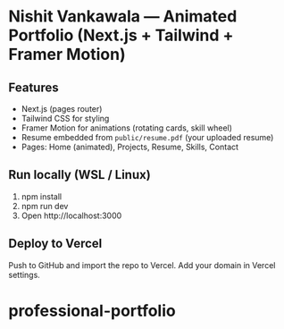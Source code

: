 # Nishit Vankawala — Animated Portfolio (Next.js + Tailwind + Framer Motion)

## Features
- Next.js (pages router)
- Tailwind CSS for styling
- Framer Motion for animations (rotating cards, skill wheel)
- Resume embedded from `public/resume.pdf` (your uploaded resume)
- Pages: Home (animated), Projects, Resume, Skills, Contact

## Run locally (WSL / Linux)
1. npm install
2. npm run dev
3. Open http://localhost:3000

## Deploy to Vercel
Push to GitHub and import the repo to Vercel. Add your domain in Vercel settings.
# professional-portfolio
